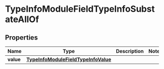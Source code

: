 

# TypeInfoModuleFieldTypeInfoSubstateAllOf


## Properties

| Name | Type | Description | Notes |
|------------ | ------------- | ------------- | -------------|
|**value** | [**TypeInfoModuleFieldTypeInfoValue**](TypeInfoModuleFieldTypeInfoValue.md) |  |  |



